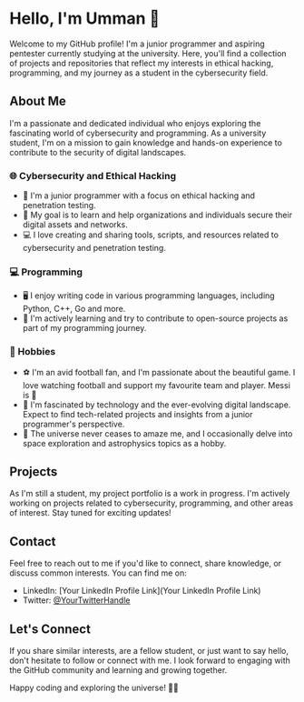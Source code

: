# Hello, I'm Umman 👋

Welcome to my GitHub profile! I'm a junior programmer and aspiring pentester currently studying at the university. Here, you'll find a collection of projects and repositories that reflect my interests in ethical hacking, programming, and my journey as a student in the cybersecurity field.

## About Me

I'm a passionate and dedicated individual who enjoys exploring the fascinating world of cybersecurity and programming. As a university student, I'm on a mission to gain knowledge and hands-on experience to contribute to the security of digital landscapes.

### 🌐 Cybersecurity and Ethical Hacking

- 💼 I'm a junior programmer with a focus on ethical hacking and penetration testing.
- 🔐 My goal is to learn and help organizations and individuals secure their digital assets and networks.
- 💻 I love creating and sharing tools, scripts, and resources related to cybersecurity and penetration testing.

### 💻 Programming

- 🖥️ I enjoy writing code in various programming languages, including Python, C++, Go and more.
- 🚀 I'm actively learning and try to contribute to open-source projects as part of my programming journey.

### 🌌 Hobbies

- ⚽ I'm an avid football fan, and I'm passionate about the beautiful game. I love watching football and support my favourite team and player. Messi is 🐐
- 📱 I'm fascinated by technology and the ever-evolving digital landscape. Expect to find tech-related projects and insights from a junior programmer's perspective.
- 🌟 The universe never ceases to amaze me, and I occasionally delve into space exploration and astrophysics topics as a hobby.

## Projects

As I'm still a student, my project portfolio is a work in progress. I'm actively working on projects related to cybersecurity, programming, and other areas of interest. Stay tuned for exciting updates!

## Contact

Feel free to reach out to me if you'd like to connect, share knowledge, or discuss common interests. You can find me on:

- LinkedIn: [Your LinkedIn Profile Link](Your LinkedIn Profile Link)
- Twitter: [@YourTwitterHandle](https://twitter.com/YourTwitterHandle)

## Let's Connect

If you share similar interests, are a fellow student, or just want to say hello, don't hesitate to follow or connect with me. I look forward to engaging with the GitHub community and learning and growing together.

Happy coding and exploring the universe! 🚀🌌
